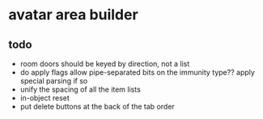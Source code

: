 # avatar area builder

## todo

* room doors should be keyed by direction, not a list
* do apply flags allow pipe-separated bits on the immunity type?? apply special parsing if so
* unify the spacing of all the item lists
* in-object reset
* put delete buttons at the back of the tab order
